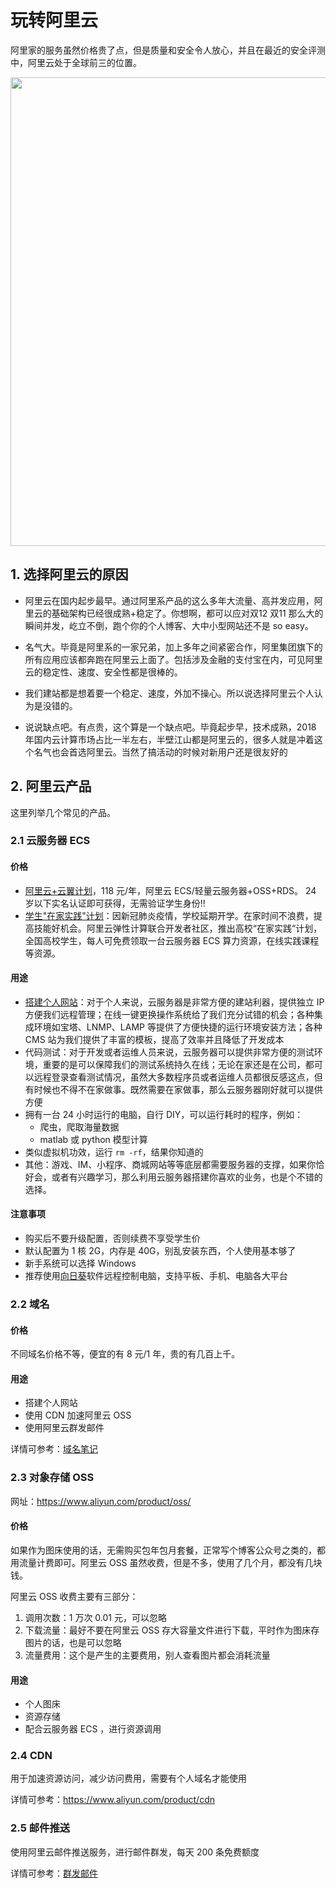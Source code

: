 # 玩转阿里云

阿里家的服务虽然价格贵了点，但是质量和安全令人放心，并且在最近的安全评测中，阿里云处于全球前三的位置。

<div align=center><img src="https://gitee.com/lei940324/picture/raw/master/img/2020/0614/202107.png" width="750" ></div>

## 1. 选择阿里云的原因

* 阿里云在国内起步最早。通过阿里系产品的这么多年大流量、高并发应用，阿里云的基础架构已经很成熟+稳定了。你想啊，都可以应对双12 双11 那么大的瞬间并发，屹立不倒，跑个你的个人博客、大中小型网站还不是 so easy。

* 名气大。毕竟是阿里系的一家兄弟，加上多年之间紧密合作，阿里集团旗下的所有应用应该都奔跑在阿里云上面了。包括涉及金融的支付宝在内，可见阿里云的稳定性、速度、安全性都是很棒的。

* 我们建站都是想着要一个稳定、速度，外加不操心。所以说选择阿里云个人认为是没错的。
* 说说缺点吧。有点贵，这个算是一个缺点吧。毕竟起步早，技术成熟，2018 年国内云计算市场占比一半左右，半壁江山都是阿里云的，很多人就是冲着这个名气也会首选阿里云。当然了搞活动的时候对新用户还是很友好的

## 2. 阿里云产品

这里列举几个常见的产品。

### 2.1 云服务器 ECS

#### 价格

* [阿里云+云翼计划](https://promotion.aliyun.com/ntms/act/campus2018.html?accounttraceid=22aca9b8-8f26-44f2-b514-d97cf21a6654&userCode=oitiwrd3)，118 元/年，阿里云 ECS/轻量云服务器+OSS+RDS。 24 岁以下实名认证即可获得，无需验证学生身份!!
* [学生"在家实践"计划](https://developer.aliyun.com/adc/student/?from=timeline)：因新冠肺炎疫情，学校延期开学。在家时间不浪费，提高技能好机会。阿里云弹性计算联合开发者社区，推出高校“在家实践“计划，全国高校学生，每人可免费领取一台云服务器 ECS 算力资源，在线实践课程等资源。

#### 用途

* [搭建个人网站](https://github.com/lei940324/toy/blob/master/笔记/python/搭建网站/搭建个人网站.md)：对于个人来说，云服务器是非常方便的建站利器，提供独立 IP 方便我们远程管理；在线一键更换操作系统给了我们充分试错的机会；各种集成环境如宝塔、LNMP、LAMP 等提供了方便快捷的运行环境安装方法；各种 CMS 站为我们提供了丰富的模板，提高了效率并且降低了开发成本
* 代码测试：对于开发或者运维人员来说，云服务器可以提供非常方便的测试环境，重要的是可以保障我们的测试系统持久在线；无论在家还是在公司，都可以远程登录查看测试情况，虽然大多数程序员或者运维人员都很反感这点，但有时候也不得不在家做事。既然需要在家做事，那么云服务器刚好就可以提供方便
* 拥有一台 24 小时运行的电脑，自行 DIY，可以运行耗时的程序，例如：
  * 爬虫，爬取海量数据
  * matlab 或 python 模型计算
* 类似虚拟机功效，运行 `rm -rf`，结果你知道的
* 其他：游戏、IM、小程序、商城网站等等底层都需要服务器的支撑，如果你恰好会，或者有兴趣学习，那么利用云服务器搭建你喜欢的业务，也是个不错的选择。

#### 注意事项

* 购买后不要升级配置，否则续费不享受学生价
* 默认配置为 1 核 2G，内存是 40G，别乱安装东西，个人使用基本够了
* 新手系统可以选择 Windows
* 推荐使用[向日葵](https://sunlogin.oray.com/personal/)软件远程控制电脑，支持平板、手机、电脑各大平台

### 2.2 域名

#### 价格

不同域名价格不等，便宜的有 8 元/1 年，贵的有几百上千。

#### 用途

* 搭建个人网站
* 使用 CDN 加速阿里云 OSS
* 使用阿里云群发邮件

详情可参考：[域名笔记](https://github.com/lei940324/toy/blob/master/笔记/python/搭建网站/域名笔记.md)

### 2.3 对象存储 OSS

网址：https://www.aliyun.com/product/oss/

#### 价格

如果作为图床使用的话，无需购买包年包月套餐，正常写个博客公众号之类的，都用流量计费即可。阿里云 OSS 虽然收费，但是不多，使用了几个月，都没有几块钱。

阿里云 OSS 收费主要有三部分：

1. 调用次数：1 万次 0.01 元，可以忽略
2. 下载流量：最好不要在阿里云 OSS 存大容量文件进行下载，平时作为图床存图片的话，也是可以忽略
3. 流量费用：这个是产生的主要费用，别人查看图片都会消耗流量

#### 用途

* 个人图床
* 资源存储
* 配合云服务器 ECS ，进行资源调用

### 2.4 CDN

用于加速资源访问，减少访问费用，需要有个人域名才能使用

详情可参考：https://www.aliyun.com/product/cdn

### 2.5 邮件推送

使用阿里云邮件推送服务，进行邮件群发，每天 200 条免费额度

详情可参考：[群发邮件](https://github.com/lei940324/toy/tree/master/小工具/群发邮件)



